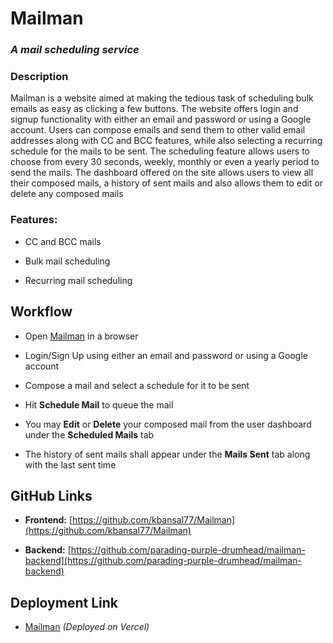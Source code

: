 # Mailman
###  _A mail scheduling service_
### Description
Mailman is a website aimed at making the tedious task of scheduling bulk emails as easy as clicking a few buttons. The website offers login and signup functionality with either an email and password or using a Google account. Users can compose emails and send them to other valid email addresses along with CC and BCC features, while also selecting a recurring schedule for the mails to be sent. The scheduling feature allows users to choose from every 30 seconds, weekly, monthly or even a yearly period to send the mails. The dashboard offered on the site allows users to view all their composed mails, a history of sent mails and also allows them to edit or delete any composed mails
### Features:
- CC and BCC mails

- Bulk mail scheduling
- Recurring mail scheduling
## Workflow
- Open [Mailman](https://mailman-azure.vercel.app/) in a browser

- Login/Sign Up using either an email and password or using a Google account
- Compose a mail and select a schedule for it to be sent
- Hit **Schedule Mail** to queue the mail
- You may **Edit** or **Delete** your composed mail from the user dashboard under the **Scheduled Mails** tab
- The history of sent mails shall appear under the **Mails Sent** tab along with the last sent time
## GitHub Links
- **Frontend:** [https://github.com/kbansal77/Mailman](https://github.com/kbansal77/Mailman)

- **Backend:** [https://github.com/parading-purple-drumhead/mailman-backend](https://github.com/parading-purple-drumhead/mailman-backend)
## Deployment Link
- [Mailman](https://mailman-azure.vercel.app/) _(Deployed on Vercel)_
